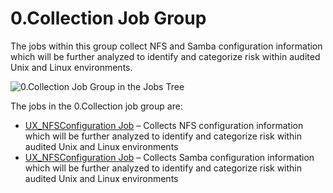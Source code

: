 # 0.Collection Job Group

The jobs within this group collect NFS and Samba configuration information which will be further
analyzed to identify and categorize risk within audited Unix and Linux environments.

![0.Collection Job Group in the Jobs Tree](/img/product_docs/accessanalyzer/12.0/solutions/unix/sharing/collection/collectionjobstree.webp)

The jobs in the 0.Collection job group are:

- [UX_NFSConfiguration Job](/docs/accessanalyzer/12.0/solutions/unix/sharing/collection/ux_nfsconfiguration.md) – Collects NFS configuration information which
  will be further analyzed to identify and categorize risk within audited Unix and Linux
  environments
- [UX_NFSConfiguration Job](/docs/accessanalyzer/12.0/solutions/unix/sharing/collection/ux_nfsconfiguration.md) – Collects Samba configuration information which
  will be further analyzed to identify and categorize risk within audited Unix and Linux
  environments
